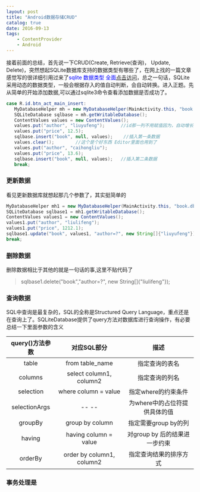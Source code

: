 ```yaml
---
layout: post
title: "Android数据存储CRUD"
catalog: true 
date: 2016-09-13
tags: 
    - ContentProvider
    - Android
---
```


接着前面的总结，首先说一下CRUD(Create, Retrieve(查询)， Update, Delete)，突然想起SQLite数据库支持的数据类型有哪些了，在网上找的一篇文章感觉写的很详细引用过来了<font color="blue">sqlite 数据类型 全面</font>[点击访问](http://blog.csdn.net/jin868/article/details/5961263)，总之一句话，SQLite采用动态的数据类型，一般会根据存入的值自动判断，会自动转换。进入正题。先从简单的开始添加数据,可以通过sqlite3命令查看添加数据是否成功了。<!--more-->

```java
case R.id.btn_act_main_insert:
   MyDatabaseHelper mh = new MyDatabaseHelper(MainActivity.this, "book.db", null, 2); //版本号低于以前的报错了
   SQLiteDatabase sqlbase = mh.getWritableDatabase();
   ContentValues values = new ContentValues();
   values.put("author", "liuyufeng");      //id那一列不用赋值因为，自动增长
   values.put("price", 12.5);
   sqlbase.insert("book", null, values);    //插入第一条数据
   values.clear();        //这个是个好东西 Editor里面也用到了
   values.put("author", "caihongliu");
   values.put("price", 13.6);
   sqlbase.insert("book", null, values);   //插入第二条数据
   break;
```
### 更新数据
看见更新数据库就想起那几个参数了，其实挺简单的

```java
MyDatabaseHelper mh1 = new MyDatabaseHelper(MainActivity.this, "book.db", null, 2); //版本号低于以前的报错了
SQLiteDatabase sqlbase1 = mh1.getWritableDatabase();
ContentValues values1 = new ContentValues();
values1.put("author", "liulifeng");
values1.put("price", 1212.1);
sqlbase1.update("book", values1, "author=?", new String[]{"liuyufeng"});
break;
```
### 删除数据
删除数据相比于其他的就是一句话的事,这里不贴代码了
> sqlbase1.delete("book","author=?", new String[]{"liulifeng"});

### 查询数据
SQL中查询是最复杂的，SQL的全称是Structured Query Language，重点还是在查询上了。SQLiteDatabase提供了query方法对数据库进行查询操作，有必要总结一下里面参数的含义

| query()方法参数 | 对应SQL部分 | 描述 |
|:--------:|:------------:|:--------:|
| table   |  from table_name | 指定查询的表名 |
| columns | select column1, column2 | 指定查询的列名  |
| selection |  where column = value  | 指定where的约束条件 |
| selectionArgs |     --   --    | 为where中的占位符提供具体的值  |
| groupBy      |   group by column | 指定需要group by的列  |
| having      |   having column = value | 对group by 后的结果进一步约束 |
| orderBy     |  order by column1, column2 | 指定查询结果的排序方式  |


### 事务处理是
